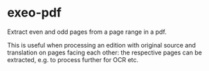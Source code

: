 # exeo-pdf
Extract even and odd pages from a page range in a pdf.

This is useful when processing an edition with original source and translation on pages facing each other: the respective pages can be extracted, e.g. to process further for OCR etc.
